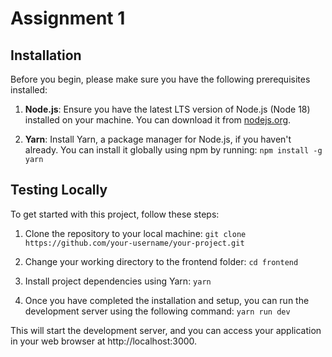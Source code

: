 # Assignment 1

## Installation

Before you begin, please make sure you have the following prerequisites installed:

1. **Node.js**: Ensure you have the latest LTS version of Node.js (Node 18) installed on your machine. You can download it from [nodejs.org](https://nodejs.org/).

2. **Yarn**: Install Yarn, a package manager for Node.js, if you haven't already. You can install it globally using npm by running:
   `npm install -g yarn`

## Testing Locally

To get started with this project, follow these steps:

1. Clone the repository to your local machine:
   `git clone https://github.com/your-username/your-project.git`

2. Change your working directory to the frontend folder:
   `cd frontend`

3. Install project dependencies using Yarn:
   `yarn`

4. Once you have completed the installation and setup, you can run the development server using the following command:
   `yarn run dev`

This will start the development server, and you can access your application in your web browser at http://localhost:3000.
